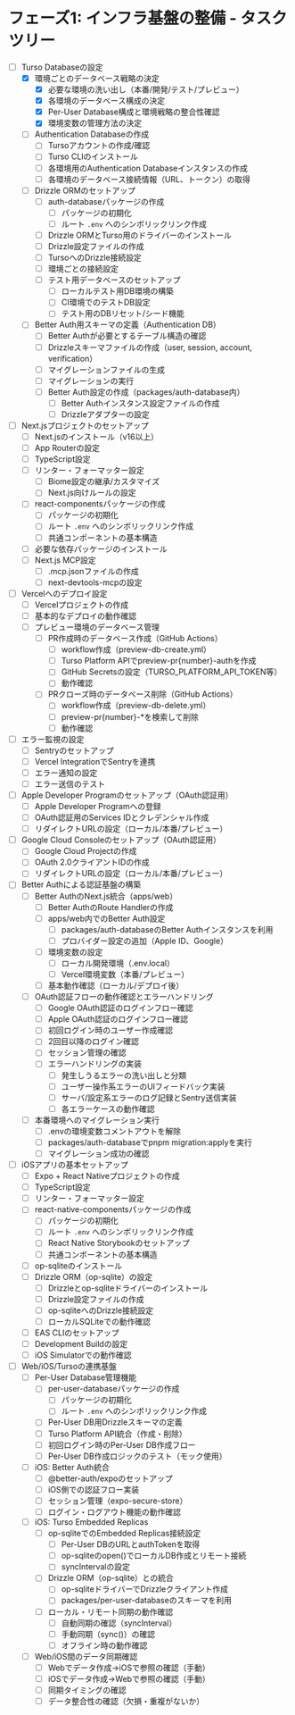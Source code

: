 # フェーズ1: インフラ基盤の整備 - タスクツリー

- [ ] Turso Databaseの設定
  - [x] 環境ごとのデータベース戦略の決定
    - [x] 必要な環境の洗い出し（本番/開発/テスト/プレビュー）
    - [x] 各環境のデータベース構成の決定
    - [x] Per-User Database構成と環境戦略の整合性確認
    - [x] 環境変数の管理方法の決定
  - [ ] Authentication Databaseの作成
    - [ ] Tursoアカウントの作成/確認
    - [ ] Turso CLIのインストール
    - [ ] 各環境用のAuthentication Databaseインスタンスの作成
    - [ ] 各環境のデータベース接続情報（URL、トークン）の取得
  - [ ] Drizzle ORMのセットアップ
    - [ ] auth-databaseパッケージの作成
      - [ ] パッケージの初期化
      - [ ] ルート `.env` へのシンボリックリンク作成
    - [ ] Drizzle ORMとTurso用のドライバーのインストール
    - [ ] Drizzle設定ファイルの作成
    - [ ] TursoへのDrizzle接続設定
    - [ ] 環境ごとの接続設定
    - [ ] テスト用データベースのセットアップ
      - [ ] ローカルテスト用DB環境の構築
      - [ ] CI環境でのテストDB設定
      - [ ] テスト用のDBリセット/シード機能
  - [ ] Better Auth用スキーマの定義（Authentication DB）
    - [ ] Better Authが必要とするテーブル構造の確認
    - [ ] Drizzleスキーマファイルの作成（user, session, account, verification）
    - [ ] マイグレーションファイルの生成
    - [ ] マイグレーションの実行
    - [ ] Better Auth設定の作成（packages/auth-database内）
      - [ ] Better Authインスタンス設定ファイルの作成
      - [ ] Drizzleアダプターの設定

- [ ] Next.jsプロジェクトのセットアップ
  - [ ] Next.jsのインストール（v16以上）
  - [ ] App Routerの設定
  - [ ] TypeScript設定
  - [ ] リンター・フォーマッター設定
    - [ ] Biome設定の継承/カスタマイズ
    - [ ] Next.js向けルールの設定
  - [ ] react-componentsパッケージの作成
    - [ ] パッケージの初期化
    - [ ] ルート `.env` へのシンボリックリンク作成
    - [ ] 共通コンポーネントの基本構造
  - [ ] 必要な依存パッケージのインストール
  - [ ] Next.js MCP設定
    - [ ] .mcp.jsonファイルの作成
    - [ ] next-devtools-mcpの設定

- [ ] Vercelへのデプロイ設定
  - [ ] Vercelプロジェクトの作成
  - [ ] 基本的なデプロイの動作確認
  - [ ] プレビュー環境のデータベース管理
    - [ ] PR作成時のデータベース作成（GitHub Actions）
      - [ ] workflow作成（preview-db-create.yml）
      - [ ] Turso Platform APIでpreview-pr{number}-authを作成
      - [ ] GitHub Secretsの設定（TURSO_PLATFORM_API_TOKEN等）
      - [ ] 動作確認
    - [ ] PRクローズ時のデータベース削除（GitHub Actions）
      - [ ] workflow作成（preview-db-delete.yml）
      - [ ] preview-pr{number}-*を検索して削除
      - [ ] 動作確認

- [ ] エラー監視の設定
  - [ ] Sentryのセットアップ
  - [ ] Vercel IntegrationでSentryを連携
  - [ ] エラー通知の設定
  - [ ] エラー送信のテスト

- [ ] Apple Developer Programのセットアップ（OAuth認証用）
  - [ ] Apple Developer Programへの登録
  - [ ] OAuth認証用のServices IDとクレデンシャル作成
  - [ ] リダイレクトURLの設定（ローカル/本番/プレビュー）

- [ ] Google Cloud Consoleのセットアップ（OAuth認証用）
  - [ ] Google Cloud Projectの作成
  - [ ] OAuth 2.0クライアントIDの作成
  - [ ] リダイレクトURLの設定（ローカル/本番/プレビュー）

- [ ] Better Authによる認証基盤の構築
  - [ ] Better AuthのNext.js統合（apps/web）
    - [ ] Better AuthのRoute Handlerの作成
    - [ ] apps/web内でのBetter Auth設定
      - [ ] packages/auth-databaseのBetter Authインスタンスを利用
      - [ ] プロバイダー設定の追加（Apple ID、Google）
    - [ ] 環境変数の設定
      - [ ] ローカル開発環境（.env.local）
      - [ ] Vercel環境変数（本番/プレビュー）
    - [ ] 基本動作確認（ローカル/デプロイ後）
  - [ ] OAuth認証フローの動作確認とエラーハンドリング
    - [ ] Google OAuth認証のログインフロー確認
    - [ ] Apple OAuth認証のログインフロー確認
    - [ ] 初回ログイン時のユーザー作成確認
    - [ ] 2回目以降のログイン確認
    - [ ] セッション管理の確認
    - [ ] エラーハンドリングの実装
      - [ ] 発生しうるエラーの洗い出しと分類
      - [ ] ユーザー操作系エラーのUIフィードバック実装
      - [ ] サーバ/設定系エラーのログ記録とSentry送信実装
      - [ ] 各エラーケースの動作確認
  - [ ] 本番環境へのマイグレーション実行
    - [ ] .envの環境変数コメントアウトを解除
    - [ ] packages/auth-databaseでpnpm migration:applyを実行
    - [ ] マイグレーション成功の確認

- [ ] iOSアプリの基本セットアップ
  - [ ] Expo + React Nativeプロジェクトの作成
  - [ ] TypeScript設定
  - [ ] リンター・フォーマッター設定
  - [ ] react-native-componentsパッケージの作成
    - [ ] パッケージの初期化
    - [ ] ルート `.env` へのシンボリックリンク作成
    - [ ] React Native Storybookのセットアップ
    - [ ] 共通コンポーネントの基本構造
  - [ ] op-sqliteのインストール
  - [ ] Drizzle ORM（op-sqlite）の設定
    - [ ] Drizzleとop-sqliteドライバーのインストール
    - [ ] Drizzle設定ファイルの作成
    - [ ] op-sqliteへのDrizzle接続設定
    - [ ] ローカルSQLiteでの動作確認
  - [ ] EAS CLIのセットアップ
  - [ ] Development Buildの設定
  - [ ] iOS Simulatorでの動作確認

- [ ] Web/iOS/Tursoの連携基盤
  - [ ] Per-User Database管理機能
    - [ ] per-user-databaseパッケージの作成
      - [ ] パッケージの初期化
      - [ ] ルート `.env` へのシンボリックリンク作成
    - [ ] Per-User DB用Drizzleスキーマの定義
    - [ ] Turso Platform API統合（作成・削除）
    - [ ] 初回ログイン時のPer-User DB作成フロー
    - [ ] Per-User DB作成ロジックのテスト（モック使用）
  - [ ] iOS: Better Auth統合
    - [ ] @better-auth/expoのセットアップ
    - [ ] iOS側での認証フロー実装
    - [ ] セッション管理（expo-secure-store）
    - [ ] ログイン・ログアウト機能の動作確認
  - [ ] iOS: Turso Embedded Replicas
    - [ ] op-sqliteでのEmbedded Replicas接続設定
      - [ ] Per-User DBのURLとauthTokenを取得
      - [ ] op-sqliteのopen()でローカルDB作成とリモート接続
      - [ ] syncIntervalの設定
    - [ ] Drizzle ORM（op-sqlite）との統合
      - [ ] op-sqliteドライバーでDrizzleクライアント作成
      - [ ] packages/per-user-databaseのスキーマを利用
    - [ ] ローカル・リモート同期の動作確認
      - [ ] 自動同期の確認（syncInterval）
      - [ ] 手動同期（sync()）の確認
      - [ ] オフライン時の動作確認
  - [ ] Web/iOS間のデータ同期確認
    - [ ] Webでデータ作成→iOSで参照の確認（手動）
    - [ ] iOSでデータ作成→Webで参照の確認（手動）
    - [ ] 同期タイミングの確認
    - [ ] データ整合性の確認（欠損・重複がないか）
